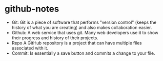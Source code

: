 # github-notes

* Git:
Git is a piece of software that performs "version control" (keeps the history of what you are creating) and also makes collaboration easier.
* Github:
A web service that uses git. Many web developers use it to show their progress and history of their projects. 
* Repo
A GitHub repository is a project that can have multiple files associated with it. 
* Commit:
Is essentially a save button and commits a change to your file.

